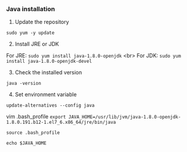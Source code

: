 ### Java installation

1. Update the repository

```sudo yum -y update```

2. Install JRE or JDK

For JRE: 
```sudo yum install java-1.8.0-openjdk```
<br\> 
For JDK:
```sudo yum install java-1.8.0-openjdk-devel```

3. Check the installed version

```java -version```

4. Set environment variable

```update-alternatives --config java```

vim .bash_profile
```export JAVA_HOME=/usr/lib/jvm/java-1.8.0-openjdk-1.8.0.191.b12-1.el7_6.x86_64/jre/bin/java```

```source .bash_profile```

```echo $JAVA_HOME```
